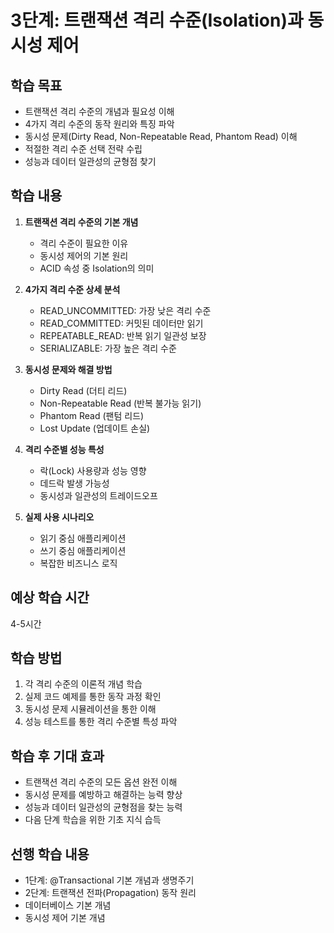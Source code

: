 # 3단계: 트랜잭션 격리 수준(Isolation)과 동시성 제어

## 학습 목표
- 트랜잭션 격리 수준의 개념과 필요성 이해
- 4가지 격리 수준의 동작 원리와 특징 파악
- 동시성 문제(Dirty Read, Non-Repeatable Read, Phantom Read) 이해
- 적절한 격리 수준 선택 전략 수립
- 성능과 데이터 일관성의 균형점 찾기

## 학습 내용
1. **트랜잭션 격리 수준의 기본 개념**
   - 격리 수준이 필요한 이유
   - 동시성 제어의 기본 원리
   - ACID 속성 중 Isolation의 의미

2. **4가지 격리 수준 상세 분석**
   - READ_UNCOMMITTED: 가장 낮은 격리 수준
   - READ_COMMITTED: 커밋된 데이터만 읽기
   - REPEATABLE_READ: 반복 읽기 일관성 보장
   - SERIALIZABLE: 가장 높은 격리 수준

3. **동시성 문제와 해결 방법**
   - Dirty Read (더티 리드)
   - Non-Repeatable Read (반복 불가능 읽기)
   - Phantom Read (팬텀 리드)
   - Lost Update (업데이트 손실)

4. **격리 수준별 성능 특성**
   - 락(Lock) 사용량과 성능 영향
   - 데드락 발생 가능성
   - 동시성과 일관성의 트레이드오프

5. **실제 사용 시나리오**
   - 읽기 중심 애플리케이션
   - 쓰기 중심 애플리케이션
   - 복잡한 비즈니스 로직

## 예상 학습 시간
4-5시간

## 학습 방법
1. 각 격리 수준의 이론적 개념 학습
2. 실제 코드 예제를 통한 동작 과정 확인
3. 동시성 문제 시뮬레이션을 통한 이해
4. 성능 테스트를 통한 격리 수준별 특성 파악

## 학습 후 기대 효과
- 트랜잭션 격리 수준의 모든 옵션 완전 이해
- 동시성 문제를 예방하고 해결하는 능력 향상
- 성능과 데이터 일관성의 균형점을 찾는 능력
- 다음 단계 학습을 위한 기초 지식 습득

## 선행 학습 내용
- 1단계: @Transactional 기본 개념과 생명주기
- 2단계: 트랜잭션 전파(Propagation) 동작 원리
- 데이터베이스 기본 개념
- 동시성 제어 기본 개념
